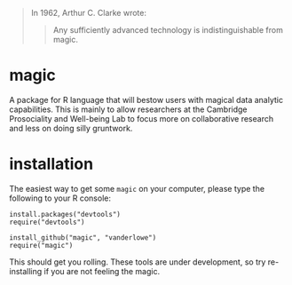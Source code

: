 > In 1962, Arthur C. Clarke wrote:
>> Any sufficiently advanced technology is indistinguishable from magic.

# magic
A package for R language that will bestow users with magical data analytic capabilities. This is mainly to allow researchers at the Cambridge Prosociality and Well-being Lab to focus more on collaborative research and less on doing silly gruntwork.

# installation
The easiest way to get some `magic` on your computer, please type the following to your R console:

    install.packages("devtools")
    require("devtools")

    install_github("magic", "vanderlowe")
    require("magic")

This should get you rolling. These tools are under development, so try re-installing if you are not feeling the magic.